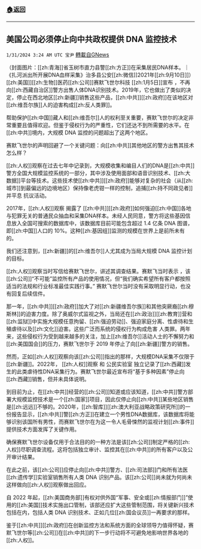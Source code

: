 ###  [:house:返回](README.md)
---


## 美国公司必须停止向中共政权提供 DNA 监控技术
`1/31/2024 3:24 AM UTC 宝尹` [轉載自GNews](https://gnews.org/articles/2268258)

（封面图片：[[zh:青海]]省玉树市直力县警[[zh:方正]]在采集居民DNA样本。｜《扎河派出所开展DNA血样采集》治多县公安[[zh:微信]]2021年[[zh:9月10日]]）
[[zh:美国]][[zh:生物]]医药[[zh:公司]]赛默飞世尔科技 [[zh:1月5日]]宣布 ，不再向[[zh:西藏自治区]]警方出售人体DNA识别技术。2019年，它也做出了类似的决定，停止在西北地区[[zh:新疆]]销售这些产品，[[zh:中共]][[zh:政府]]在该地区对[[zh:维吾尔族]]人的迫害构成[[zh:反人类罪]]。

帮助保护[[zh:中国]]藏人和[[zh:维吾尔]]人的权利至关重要，赛默飞世尔的决定非常重要且值得欢迎。但鉴于侵权行为的严重性，它们还达不到所需要的水平。在[[zh:中共]]境内，大规模 DNA 监控的问题超出了这两个地区。

赛默飞世尔的声明回避了一个关键问题：向[[zh:中共]]其他地区的警方出售其技术怎么样？

[[zh:人权]]观察在过去七年中记录到，大规模收集和编目人们的DNA是[[zh:中共]]警方全国大规模监控系统的一部分，其中涉及使用面部和语音识别技术、[[zh:大数据]]平台等技术。这些技术使[[zh:中共]][[zh:政府]]能够对复杂的社会（从[[zh:城市]]到最偏远的边境地区）保持像老虎钳一样的控制，追捕[[zh:持不同政见者]]并平息 抗议活动。

2017年，[[zh:人权]]观察 揭露了 [[zh:中共]][[zh:政府]]如何强迫[[zh:中国]]各地与犯罪无关的普通民众抽血和采集DNA样本。未经人民同意，警方将这些基因信息放入全国可搜索的数据库中，该数据库目前可能包含超过 1.4 亿条 DNA 图谱，即[[zh:中国]]人口的 10%。这种[[zh:基因组]]监测的规模在世界上是前所未有的。

我们还注意到，[[zh:新疆]]的[[zh:维吾尔]]人尤其成为当局大规模 DNA 监控计划的目标。

[[zh:人权]]观察当时写信给赛默飞世尔，讲述其调查结果。赛默飞当时表示 ，该[[zh:公司]]“不可能”监控所有产品的使用情况，但“我们确实希望所有客户都按照适当的法规和行业标准最佳实践行事。” 赛默飞世尔当时没有采取明显行动，也没有回复后续信件。

那一年，[[zh:中共]][[zh:政府]]加大了对[[zh:新疆维吾尔族]]和其他突厥裔[[zh:穆斯林]]的迫害力度。除了奥威尔式监视之外，当局还在[[zh:政治]][[zh:教育]]营和[[zh:监狱]]中实施大规模任意拘留、[[zh:强迫劳动]]、强迫家庭分离、性虐待和生殖虐待以及[[zh:文化]]迫害。这些广泛而系统的侵权行为构成危害 人类罪。两年来，这些侵权行为受到越来越多的关注，加上[[zh:维吾尔]]活动人士的不懈努力和[[zh:美国国会]]的压力，赛默飞世尔于 2019 年停止了向[[zh:新疆]]警方的销售。

然而，正如[[zh:人权]]观察向该[[zh:公司]]指出的那样，大规模DNA采集不仅限于[[zh:新疆]]。2022年， [[zh:人权]]观察 和 公民实验室 独立记录了[[zh:西藏]]发生的此类虐待性DNA采集行为。赛默飞世尔最近宣布将“基于多种因素”停止向[[zh:西藏]]销售，但并未具体说明。

到目前为止，在[[zh:中共]]经营的[[zh:公司]]知道或应该知道，[[zh:中共]]警方部署大规模监控技术是一个[[zh:国家]]项目，因此仅停止向[[zh:中共]]某些地区销售是[[zh:远远]]不够的。2020年，[[zh:智库]][[zh:澳大利亚战略政策研究所]]的一份报告显示，[[zh:中共]]警[[zh:方正]]在建立一个男性DNA数据库，该数据库将能够识别该国所有男性，而赛默飞世尔在为这一令人毛骨悚然的监视计划[[zh:事件]]提供技术方面发挥了关键作用。

确保赛默飞世尔设备仅用于合法目的的一种方法是该[[zh:公司]]制定严格的[[zh:人权]]尽职调查流程。这将包括独立审计、监控其在[[zh:中共]]的所有客户以及公开审计结果。

在此之前，该[[zh:公司]]应停止向[[zh:中共]]警方、[[zh:司法部]]门和所有法医[[zh:遗传学]]实验室销售所有人类 DNA 识别产品。该[[zh:公司]]尚未就为何尚未这样做向[[zh:人权]]观察做出回应。

自 2022 年起，[[zh:美国商务部]]有权对供外国“军事、安全或[[zh:情报部门]]”使用的[[zh:美国]]技术实施出口管制，该部还应扩大这些管制范围，将关键新兴技术包括在内，包括人类 DNA 识别技术、正如几位[[zh:国会议员]]一再要求的那样。  

鉴于[[zh:中共]][[zh:政府]]在创新监控方法和系统方面的全球领导力值得怀疑，赛默飞世尔等[[zh:公司]]在[[zh:中共]]的下一步行动将不可避免地影响世界各地的[[zh:人权]]。


